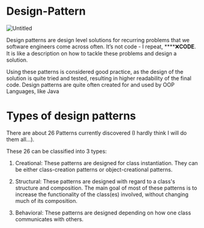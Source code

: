 # Design-Pattern

![Untitled](https://s3-us-west-2.amazonaws.com/secure.notion-static.com/0e282b1a-ce2e-4ace-bab4-8eb16a2ef125/Untitled.png)

Design patterns are design level solutions for recurring problems that we software engineers come across often. It’s not code - I repeat, ****❌**CODE**. It is like a description on how to tackle these problems and design a solution.

Using these patterns is considered good practice, as the design of the solution is quite tried and tested, resulting in higher readability of the final code. Design patterns are quite often created for and used by OOP Languages, like Java

# **Types of design patterns**

There are about 26 Patterns currently discovered (I hardly think I will do them all…).

These 26 can be classified into 3 types:

1. Creational: These patterns are designed for class instantiation. They can be either class-creation patterns or object-creational patterns.

2. Structural: These patterns are designed with regard to a class's structure and composition. The main goal of most of these patterns is to increase the functionality of the class(es) involved, without changing much of its composition.

3. Behavioral: These patterns are designed depending on how one class communicates with others.
